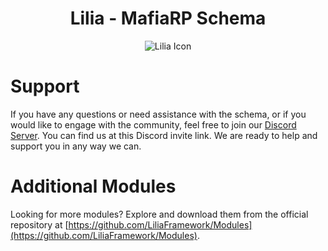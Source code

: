 <h1 align="center">Lilia - MafiaRP Schema</h1>

<p align="center">
  <img src="https://i.imgur.com/yY3wT30.png" alt="Lilia Icon">
</p> 

# Support

If you have any questions or need assistance with the schema, or if you would like to engage with the community, feel free to join our [Discord Server](https://discord.gg/52MSnh39vw). You can find us at this Discord invite link. We are ready to help and support you in any way we can.

# Additional Modules  
Looking for more modules? Explore and download them from the official repository at [https://github.com/LiliaFramework/Modules](https://github.com/LiliaFramework/Modules).
